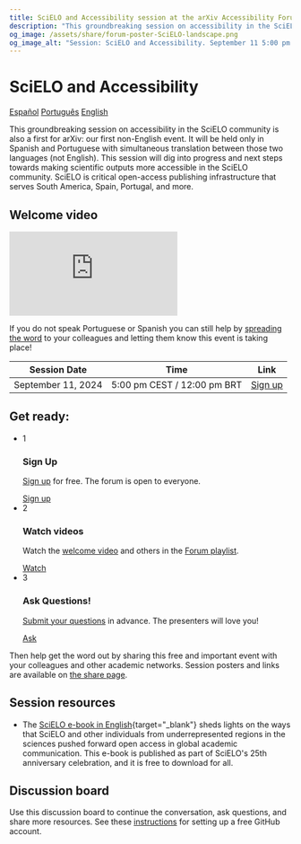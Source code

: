 ```yaml
---
title: SciELO and Accessibility session at the arXiv Accessibility Forum 2024
description: "This groundbreaking session on accessibility in the SciELO community is also a first for arXiv: our first non-English event. It will be held only in Spanish and Portuguese with simultaneous translation between those two languages (not English). If you do not speak Portuguese or Spanish you can help by spreading the word to your colleagues!"
og_image: /assets/share/forum-poster-SciELO-landscape.png
og_image_alt: "Session: SciELO and Accessibility. September 11 5:00 pm CEST / 12:00 pm BRT"
---
```

# SciELO and Accessibility

<nav class="tabs" aria-description="Choose which language to view this content in">
  <a href="forum-session-SciELO">Español</a>
  <a href="forum-session-SciELO-pt">Português</a>
  <a href="forum-session-SciELO-en" class="active">English</a>
</nav>

<div class="lead">
  <div class="content">
  <p>This groundbreaking session on accessibility in the SciELO community is also a first for arXiv: our first non-English event. It will be held only in Spanish and Portuguese with simultaneous translation between those two languages (not English). This session will dig into progress and next steps towards making scientific outputs more accessible in the SciELO community. SciELO is critical open-access publishing infrastructure that serves South America, Spain, Portugal, and more.</p>
  </div>
  <div class="videos">
    <h2>Welcome video</h2>
    <iframe src="https://www.youtube.com/embed/wjzYB1DTbe0?si=RUrkHpTHORp9sF_6" title="YouTube video player" frameborder="0" allow="accelerometer; autoplay; clipboard-write; encrypted-media; gyroscope; picture-in-picture; web-share" referrerpolicy="strict-origin-when-cross-origin" allowfullscreen></iframe>
  </div>
</div>

If you do not speak Portuguese or Spanish you can still help by [spreading the word](share) to your colleagues and letting them know this event is taking place!

| Session Date | Time | Link |
|---|---|---|
| September 11, 2024 | 5:00 pm CEST / 12:00 pm BRT | [Sign up](https://cornell.ca1.qualtrics.com/jfe/form/SV_eEZ1d27LF2fVM7Y) |

## Get ready:
<ul class="forum-actions">
  <li class="col">
    <div class="col-num shadow" role="presentation">1</div>
    <h3>Sign Up</h3>
    <p><a href="https://cornell.ca1.qualtrics.com/jfe/form/SV_eEZ1d27LF2fVM7Y" target="_blank">Sign up</a> for free. The forum is open to everyone.</p>
    <a class="button-reg" href="https://cornell.ca1.qualtrics.com/jfe/form/SV_eEZ1d27LF2fVM7Y" target="_blank">Sign up</a>
  </li>
  <li class="col">
    <div class="col-num shadow" role="presentation">2</div>
    <h3>Watch videos</h3>
    <p>Watch the <a href="https://youtu.be/wjzYB1DTbe0?feature=shared" target="blank">welcome video</a> and others in the <a href="https://www.youtube.com/playlist?list=PLYgeAMJvRZ6ZRuNQGoekx0FdjXqEG0bzM" target="blank">Forum playlist</a>.</p>
    <a class="button-reg" href="https://youtu.be/wjzYB1DTbe0?feature=shared" target="blank">Watch</a>
  </li>
  <li class="col">
    <div class="col-num shadow" role="presentation">3</div>
    <h3>Ask Questions!</h3>
    <p><a href="https://cornell.ca1.qualtrics.com/jfe/form/SV_bBqisDGVGcrzQeq" target="_blank">Submit your questions</a> in advance. The presenters will love you!</p>
    <a class="button-reg" href="https://cornell.ca1.qualtrics.com/jfe/form/SV_bBqisDGVGcrzQeq" target="_blank">Ask</a>
  </li>
</ul>

Then help get the word out by sharing this free and important event with your colleagues and other academic networks. Session posters and links are available on [the share page](/share).

## Session resources
- The [SciELO e-book in English](https://25.scielo.org/en/we-so-loved-open-access/){target="_blank"} sheds lights on the ways that SciELO and other individuals from underrepresented regions in the sciences pushed forward open access in global academic communication. This e-book is published as part of SciELO's 25th anniversary celebration, and it is free to download for all.

## Discussion board
Use this discussion board to continue the conversation, ask questions, and share more resources. See these [instructions](discussion-board.md) for setting up a free GitHub account.
